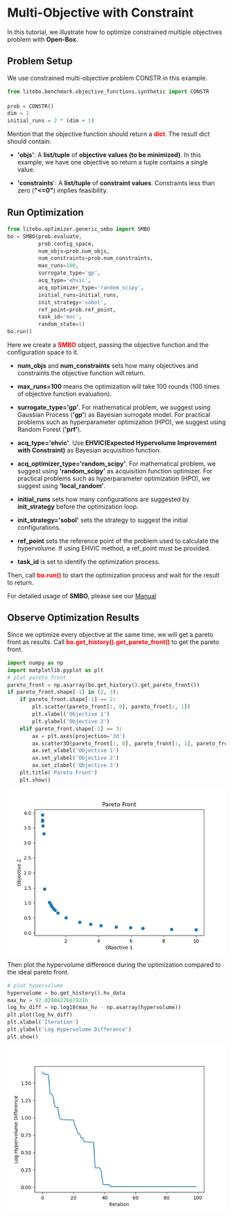 # Multi-Objective with Constraint

In this tutorial, we illustrate how to optimize constrained multiple objectives problem with **Open-Box**.

## Problem Setup

We use constrained multi-objective problem CONSTR in this example.

```python
from litebo.benchmark.objective_functions.synthetic import CONSTR

prob = CONSTR()
dim = 2
initial_runs = 2 * (dim + 1)
```

Mention that the objective function should return a <font color=#FF0000>**dict**.</font>
The result dict should contain:

+ **'objs'**: A **list/tuple** of **objective values (to be minimized)**. 
In this example, we have one objective so return a tuple contains a single value.

+ **'constraints**': A **list/tuple** of **constraint values**.
Constraints less than zero (**"<=0"**) implies feasibility.

## Run Optimization

```python
from litebo.optimizer.generic_smbo import SMBO
bo = SMBO(prob.evaluate,
          prob.config_space,
          num_objs=prob.num_objs,
          num_constraints=prob.num_constraints,
          max_runs=100,
          surrogate_type='gp',
          acq_type='ehvic',
          acq_optimizer_type='random_scipy',
          initial_runs=initial_runs,
          init_strategy='sobol',
          ref_point=prob.ref_point,
          task_id='moc',
          random_state=1)
bo.run()
```

Here we create a <font color=#FF0000>**SMBO**</font> object, passing the objective function and the 
configuration space to it. 

+ **num_objs** and **num_constraints** sets how many objectives and constraints the objective function will return.

+ **max_runs=100** means the optimization will take 100 rounds (100 times of objective function evaluation). 

+ **surrogate_type='gp'**. For mathematical problem, we suggest using Gaussian Process (**'gp'**) as Bayesian surrogate
model. For practical problems such as hyperparameter optimization (HPO), we suggest using Random Forest (**'prf'**).

+ **acq_type='ehvic'**. Use **EHVIC(Expected Hypervolume Improvement with Constraint)**
as Bayesian acquisition function.

+ **acq_optimizer_type='random_scipy'**. For mathematical problem, we suggest using **'random_scipy'** as
acquisition function optimizer. For practical problems such as hyperparameter optimization (HPO), we suggest
using **'local_random'**.

+ **initial_runs** sets how many configurations are suggested by **init_strategy** before the optimization loop.

+ **init_strategy='sobol'** sets the strategy to suggest the initial configurations.

+ **ref_point** sets the reference point of the problem used to calculate the hypervolume. If using EHVIC method,
a ref_point must be provided.

+ **task_id** is set to identify the optimization process.

Then, call <font color=#FF0000>**bo.run()**</font> to start the optimization process and wait for the result to return.

For detailed usage of **SMBO**, please see our [Manual](../manual/manual)

## Observe Optimization Results

Since we optimize every objective at the same time, we will get a pareto front as results.
Call <font color=#FF0000>**bo.get_history().get_pareto_front()**</font> to get the pareto front.

```python
import numpy as np
import matplotlib.pyplot as plt
# plot pareto front
pareto_front = np.asarray(bo.get_history().get_pareto_front())
if pareto_front.shape[-1] in (2, 3):
    if pareto_front.shape[-1] == 2:
        plt.scatter(pareto_front[:, 0], pareto_front[:, 1])
        plt.xlabel('Objective 1')
        plt.ylabel('Objective 2')
    elif pareto_front.shape[-1] == 3:
        ax = plt.axes(projection='3d')
        ax.scatter3D(pareto_front[:, 0], pareto_front[:, 1], pareto_front[:, 2])
        ax.set_xlabel('Objective 1')
        ax.set_ylabel('Objective 2')
        ax.set_zlabel('Objective 3')
    plt.title('Pareto Front')
    plt.show()
```

![](../assets/plot_pareto_front_constr.png)

Then plot the hypervolume difference during the optimization compared to the ideal pareto front.

```python
# plot hypervolume
hypervolume = bo.get_history().hv_data
max_hv = 92.02004226679216
log_hv_diff = np.log10(max_hv - np.asarray(hypervolume))
plt.plot(log_hv_diff)
plt.xlabel('Iteration')
plt.ylabel('Log Hypervolume Difference')
plt.show()
```

![](../assets/plot_hypervolume_constr.png)

